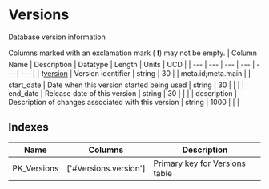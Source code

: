 # Versions
Database version information


Columns marked with an exclamation mark ( :exclamation:) may not be empty.
| Column Name | Description | Datatype | Length | Units  | UCD |
| --- | --- | --- | --- | --- | --- |
| :exclamation:<u>version</u> | Version identifier | string | 30 |  | meta.id;meta.main  |
| start_date | Date when this version started being used | string | 30 |  |   |
| end_date | Release date of this version | string | 30 |  |   |
| description | Description of changes associated with this version | string | 1000 |  |   |

## Indexes
| Name | Columns | Description |
| --- | --- | --- |
| PK_Versions | ['#Versions.version'] | Primary key for Versions table |

